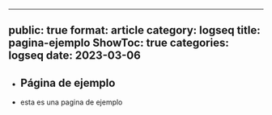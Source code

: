 - ---
  public: true
  format: article
  category: logseq
  title: pagina-ejemplo
  ShowToc: true
  categories: logseq
  date: 2023-03-06
  ---
- ## Página de ejemplo
- esta es una pagina de ejemplo
